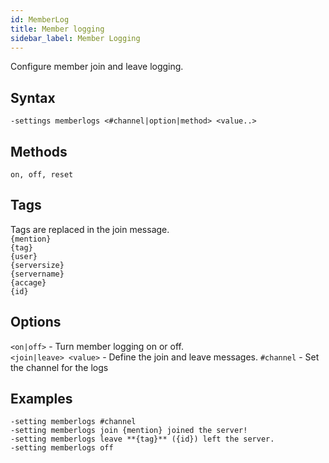 ```yaml
---
id: MemberLog
title: Member logging
sidebar_label: Member Logging
---
```


Configure member join and leave logging.

## Syntax  
`-settings memberlogs <#channel|option|method> <value..>`

## Methods  
`on, off, reset`

## Tags  
Tags are replaced in the join message.  
`{mention}`  
`{tag}`  
`{user}`  
`{serversize}`  
`{servername}`  
`{accage}`  
`{id}`  

## Options  
`<on|off>` - Turn member logging on or off.  
`<join|leave> <value>` - Define the join and leave messages.
`#channel` - Set the channel for the logs

## Examples  
`-setting memberlogs #channel`  
`-setting memberlogs join {mention} joined the server!`  
`-setting memberlogs leave **{tag}** ({id}) left the server.`  
`-setting memberlogs off`  